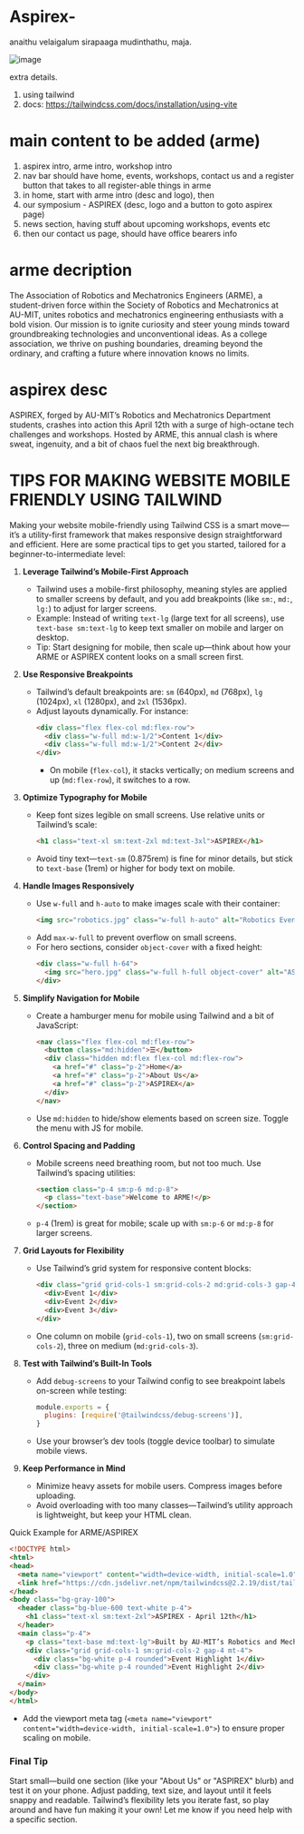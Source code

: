 # Aspirex-
anaithu velaigalum sirapaaga mudinthathu, maja.

![image](https://i.redd.it/0jwnexht9yyb1.jpg)


extra details.
1. using tailwind
2. docs: https://tailwindcss.com/docs/installation/using-vite

# main content to be added (arme)
1. aspirex intro, arme intro, workshop intro
2. nav bar should have home, events, workshops, contact us and a register button that takes to all register-able things in arme
3. in home, start with arme intro (desc and logo), then
4. our symposium - ASPIREX (desc, logo and a button to goto aspirex page)
5. news section, having stuff about upcoming workshops, events etc
6. then our contact us page, should have office bearers info

# arme decription
The Association of Robotics and Mechatronics Engineers (ARME), a student-driven force within the Society of Robotics and Mechatronics at AU-MIT, unites robotics and mechatronics engineering enthusiasts with a bold vision. Our mission is to ignite curiosity and steer young minds toward groundbreaking technologies and unconventional ideas. As a college association, we thrive on pushing boundaries, dreaming beyond the ordinary, and crafting a future where innovation knows no limits.

# aspirex desc
ASPIREX, forged by AU-MIT’s Robotics and Mechatronics Department students, crashes into action this April 12th with a surge of high-octane tech challenges and workshops. Hosted by ARME, this annual clash is where sweat, ingenuity, and a bit of chaos fuel the next big breakthrough.

# TIPS FOR MAKING WEBSITE MOBILE FRIENDLY USING TAILWIND

Making your website mobile-friendly using Tailwind CSS is a smart move—it’s a utility-first framework that makes responsive design straightforward and efficient. Here are some practical tips to get you started, tailored for a beginner-to-intermediate level:

1. **Leverage Tailwind’s Mobile-First Approach**
   - Tailwind uses a mobile-first philosophy, meaning styles are applied to smaller screens by default, and you add breakpoints (like `sm:`, `md:`, `lg:`) to adjust for larger screens.
   - Example: Instead of writing `text-lg` (large text for all screens), use `text-base sm:text-lg` to keep text smaller on mobile and larger on desktop.
   - Tip: Start designing for mobile, then scale up—think about how your ARME or ASPIREX content looks on a small screen first.

2. **Use Responsive Breakpoints**
   - Tailwind’s default breakpoints are: `sm` (640px), `md` (768px), `lg` (1024px), `xl` (1280px), and `2xl` (1536px).
   - Adjust layouts dynamically. For instance:
     ```html
     <div class="flex flex-col md:flex-row">
       <div class="w-full md:w-1/2">Content 1</div>
       <div class="w-full md:w-1/2">Content 2</div>
     </div>
     ```
     - On mobile (`flex-col`), it stacks vertically; on medium screens and up (`md:flex-row`), it switches to a row.

3. **Optimize Typography for Mobile**
   - Keep font sizes legible on small screens. Use relative units or Tailwind’s scale:
     ```html
     <h1 class="text-xl sm:text-2xl md:text-3xl">ASPIREX</h1>
     ```
   - Avoid tiny text—`text-sm` (0.875rem) is fine for minor details, but stick to `text-base` (1rem) or higher for body text on mobile.

4. **Handle Images Responsively**
   - Use `w-full` and `h-auto` to make images scale with their container:
     ```html
     <img src="robotics.jpg" class="w-full h-auto" alt="Robotics Event" />
     ```
   - Add `max-w-full` to prevent overflow on small screens.
   - For hero sections, consider `object-cover` with a fixed height:
     ```html
     <div class="w-full h-64">
       <img src="hero.jpg" class="w-full h-full object-cover" alt="ASPIREX Banner" />
     </div>
     ```

5. **Simplify Navigation for Mobile**
   - Create a hamburger menu for mobile using Tailwind and a bit of JavaScript:
     ```html
     <nav class="flex flex-col md:flex-row">
       <button class="md:hidden">☰</button>
       <div class="hidden md:flex flex-col md:flex-row">
         <a href="#" class="p-2">Home</a>
         <a href="#" class="p-2">About Us</a>
         <a href="#" class="p-2">ASPIREX</a>
       </div>
     </nav>
     ```
   - Use `md:hidden` to hide/show elements based on screen size. Toggle the menu with JS for mobile.

6. **Control Spacing and Padding**
   - Mobile screens need breathing room, but not too much. Use Tailwind’s spacing utilities:
     ```html
     <section class="p-4 sm:p-6 md:p-8">
       <p class="text-base">Welcome to ARME!</p>
     </section>
     ```
   - `p-4` (1rem) is great for mobile; scale up with `sm:p-6` or `md:p-8` for larger screens.

7. **Grid Layouts for Flexibility**
   - Use Tailwind’s grid system for responsive content blocks:
     ```html
     <div class="grid grid-cols-1 sm:grid-cols-2 md:grid-cols-3 gap-4">
       <div>Event 1</div>
       <div>Event 2</div>
       <div>Event 3</div>
     </div>
     ```
   - One column on mobile (`grid-cols-1`), two on small screens (`sm:grid-cols-2`), three on medium (`md:grid-cols-3`).

8. **Test with Tailwind’s Built-In Tools**
   - Add `debug-screens` to your Tailwind config to see breakpoint labels on-screen while testing:
     ```js
     module.exports = {
       plugins: [require('@tailwindcss/debug-screens')],
     }
     ```
   - Use your browser’s dev tools (toggle device toolbar) to simulate mobile views.

9. **Keep Performance in Mind**
   - Minimize heavy assets for mobile users. Compress images before uploading.
   - Avoid overloading with too many classes—Tailwind’s utility approach is lightweight, but keep your HTML clean.

Quick Example for ARME/ASPIREX
```html
<!DOCTYPE html>
<html>
<head>
  <meta name="viewport" content="width=device-width, initial-scale=1.0">
  <link href="https://cdn.jsdelivr.net/npm/tailwindcss@2.2.19/dist/tailwind.min.css" rel="stylesheet">
</head>
<body class="bg-gray-100">
  <header class="bg-blue-600 text-white p-4">
    <h1 class="text-xl sm:text-2xl">ASPIREX - April 12th</h1>
  </header>
  <main class="p-4">
    <p class="text-base md:text-lg">Built by AU-MIT’s Robotics and Mechatronics Dept students, this yearly fest is where tech dreams get real.</p>
    <div class="grid grid-cols-1 sm:grid-cols-2 gap-4 mt-4">
      <div class="bg-white p-4 rounded">Event Highlight 1</div>
      <div class="bg-white p-4 rounded">Event Highlight 2</div>
    </div>
  </main>
</body>
</html>
```
- Add the viewport meta tag (`<meta name="viewport" content="width=device-width, initial-scale=1.0">`) to ensure proper scaling on mobile.

### Final Tip
Start small—build one section (like your "About Us" or "ASPIREX" blurb) and test it on your phone. Adjust padding, text size, and layout until it feels snappy and readable. Tailwind’s flexibility lets you iterate fast, so play around and have fun making it your own! Let me know if you need help with a specific section.
